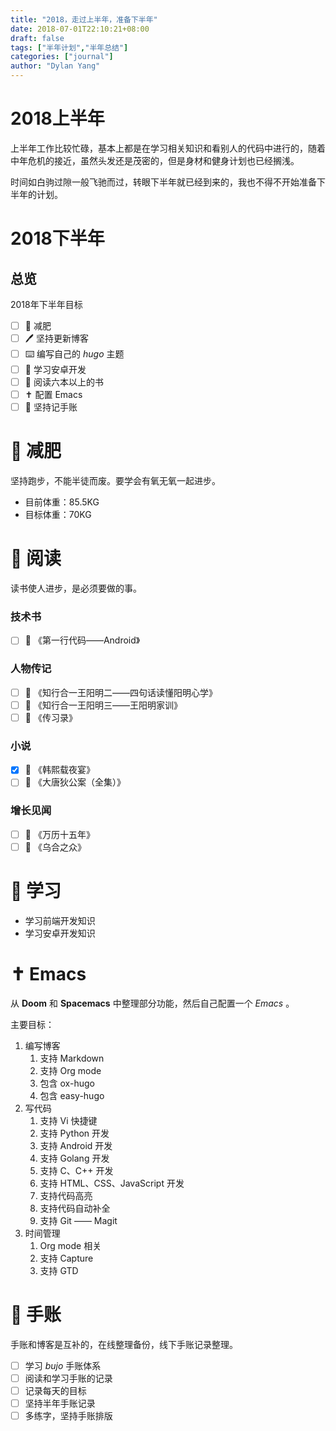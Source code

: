 ```yaml
---
title: "2018，走过上半年，准备下半年"
date: 2018-07-01T22:10:21+08:00
draft: false
tags: ["半年计划","半年总结"]
categories: ["journal"]
author: "Dylan Yang"
---
```


# 2018上半年

上半年工作比较忙碌，基本上都是在学习相关知识和看别人的代码中进行的，随着中年危机的接近，虽然头发还是茂密的，但是身材和健身计划也已经搁浅。

时间如白驹过隙一般飞驰而过，转眼下半年就已经到来的，我也不得不开始准备下半年的计划。

# 2018下半年

## 总览

2018年下半年目标

- [ ] 💪 减肥
- [ ] 🖊️ 坚持更新博客
- [ ] ⌨️ 编写自己的 *hugo* 主题
- [ ] 📝 学习安卓开发
- [ ] 📖 阅读六本以上的书
- [ ] ✝️ 配置 Emacs
- [ ] 📒 坚持记手账

# 💪 减肥

坚持跑步，不能半徒而废。要学会有氧无氧一起进步。

- 目前体重：85.5KG
- 目标体重：70KG

# 📖 阅读

读书使人进步，是必须要做的事。

### 技术书

- [ ] 📖 《第一行代码——Android》

### 人物传记

- [ ] 📖 《知行合一王阳明二——四句话读懂阳明心学》
- [ ] 📖 《知行合一王阳明三——王阳明家训》
- [ ] 📖 《传习录》

### 小说

- [x] 📖 《韩熙载夜宴》
- [ ] 📖 《大唐狄公案（全集）》

### 增长见闻

- [ ] 📖 《万历十五年》
- [ ] 📖 《乌合之众》

# 📝 学习

- 学习前端开发知识
- 学习安卓开发知识

# ✝️ Emacs

从 **Doom** 和 **Spacemacs** 中整理部分功能，然后自己配置一个 *Emacs* 。

主要目标：

1. 编写博客
    1. 支持 Markdown
    2. 支持 Org mode
    3. 包含 ox-hugo 
    4. 包含 easy-hugo
2. 写代码
    1. 支持 Vi 快捷键
    2. 支持 Python 开发
    3. 支持 Android 开发
    4. 支持 Golang 开发
    5. 支持 C、C++ 开发
    6. 支持 HTML、CSS、JavaScript 开发
    7. 支持代码高亮
    8. 支持代码自动补全
    9. 支持 Git —— Magit
3.  时间管理
    1.  Org mode 相关
    2.  支持 Capture
    3.  支持 GTD

# 📒 手账

手账和博客是互补的，在线整理备份，线下手账记录整理。

- [ ] 学习 *bujo* 手账体系
- [ ] 阅读和学习手账的记录
- [ ] 记录每天的目标
- [ ] 坚持半年手账记录
- [ ] 多练字，坚持手账排版